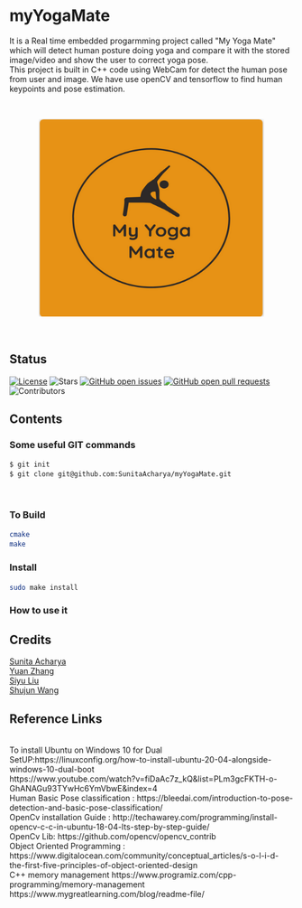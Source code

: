 # myYogaMate
It is a Real time embedded progarmming project called "My Yoga Mate" which will detect human posture doing yoga and compare it with the stored image/video and show the user to correct yoga pose. <br/>
This project is built in C++ code using WebCam for detect the human pose from user and image. We have use openCV and tensorflow to find human keypoints and pose estimation. <br/>

<br/>
<p align="center">
<img src="https://github.com/SunitaAcharya/myYogaMate/blob/main/image/logo.png" width="400" height="350">
  </p>
<br/>

<h2 id="status">Status</h2>
<p><a href="LICENSE"><img src="https://img.shields.io/badge/License-MIT-yellow.svg" alt="License" /></a>
<img src="https://img.shields.io/github/stars/SunitaAcharya/myYogaMate.svg?style=flat&amp;label=Star&amp;maxAge=86400" alt="Stars" />
<a href="https://github.com/SunitaAcharya/myYogaMate/issues"><img src="https://img.shields.io/github/issues-raw/SunitaAcharya/myYogaMate.svg" alt="GitHub open issues" /></a> 
<a href="https://github.com/SunitaAcharya/myYogaMate/pulls"><img src="https://img.shields.io/github/issues-pr-raw/SunitaAcharya/myYogaMate.svg" alt="GitHub open pull requests" /></a> <img src="https://img.shields.io/github/repo-size/SunitaAcharya/myYogaMate.svg?label=Repo%20size&amp;style=flat-square" alt="" /> 
<img src="https://img.shields.io/github/contributors/SunitaAcharya/myYogaMate.svg?style=flat&amp;label=Contributors&amp;maxAge=86400" alt="Contributors" />
</p>

<h2 id="contents">Contents</h2>

### Some useful GIT commands
```sh
$ git init 
$ git clone git@github.com:SunitaAcharya/myYogaMate.git  
```
<br/>

### To Build
```sh
cmake
make
```

### Install
```sh
sudo make install
```

### How to use it



<h2 id="credits">Credits</h2>
 <a href="https://github.com/SunitaAcharya/myYogaMate">Sunita Acharya</a> <br/>
 <a href="https://github.com/YuanZhang2672750">Yuan Zhang</a> <br/>
 <a href="https://github.com/siyu0415">Siyu Liu</a> <br/>
 <a href="https://github.com/qwershu007">Shujun Wang</a> <br/>

<h2 id="referencelinks">Reference Links</h2>
<br/>
To install Ubuntu on Windows 10 for Dual SetUP:https://linuxconfig.org/how-to-install-ubuntu-20-04-alongside-windows-10-dual-boot
<br/>
https://www.youtube.com/watch?v=fiDaAc7z_kQ&list=PLm3gcFKTH-o-GhANAGu93TYwHc6YmVbwE&index=4
<br/>
Human Basic Pose classification :   
https://bleedai.com/introduction-to-pose-detection-and-basic-pose-classification/
<br/>
OpenCv installation Guide :  
http://techawarey.com/programming/install-opencv-c-c-in-ubuntu-18-04-lts-step-by-step-guide/
<br/>
OpenCv  Lib:
https://github.com/opencv/opencv_contrib <br/>
Object Oriented Programming  :
https://www.digitalocean.com/community/conceptual_articles/s-o-l-i-d-the-first-five-principles-of-object-oriented-design <br/>
C++ memory management
https://www.programiz.com/cpp-programming/memory-management <br/>
https://www.mygreatlearning.com/blog/readme-file/ </br>

